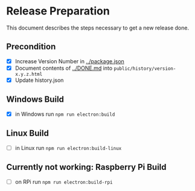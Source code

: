 # Release Preparation

This document describes the steps necessary to get a new release done.

## Precondition

- [x] Increase Version Number in [../package.json](../package.json)
- [x] Document contents of [../DONE.md](../DONE.md) into `public/history/version-x.y.z.html`
- [x] Update history.json

## Windows Build

- [x] in Windows run `npm run electron:build`

## Linux Build

- [ ] in Linux run `npm run electron:build-linux`

## Currently not working: Raspberry Pi Build

- [ ] on RPi run `npm run electron:build-rpi`
